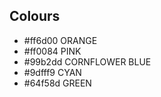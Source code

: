## Colours

* #ff6d00 ORANGE
* #ff0084 PINK
* #99b2dd CORNFLOWER BLUE
* #9dfff9 CYAN
* #64f58d GREEN